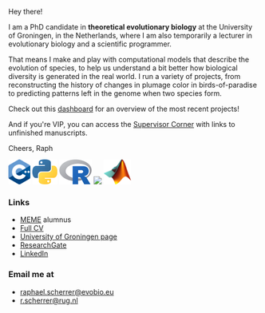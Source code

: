 Hey there! 

I am a PhD candidate in **theoretical evolutionary biology** at the University of Groningen, in the Netherlands, where I am also temporarily a lecturer in evolutionary biology and a scientific programmer. 

That means I make and play with computational models that describe the evolution of species, to help us understand a bit better how biological diversity is generated in the real world. I run a variety of projects, from reconstructing the history of changes in plumage color in birds-of-paradise to predicting patterns left in the genome when two species form. 

Check out this [dashboard](https://github.com/rscherrer/dashboard) for an overview of the most recent projects!

And if you're VIP, you can access the [Supervisor Corner](https://github.com/rscherrer/supervisor-corner) with links to unfinished manuscripts.

Cheers, Raph

[<img src="icons/cpp.png" height="50">](https://cplusplus.com) [<img src="icons/python.png" height="50">](https://www.python.org) [<img src="icons/r.png" height="50">](https://r-project.org) [<img height="50" src="https://cdn.simpleicons.org/wolframmathematica" />](https://www.wolfram.com/mathematica/) [<img src="icons/matlab.png" height="50">](https://www.mathworks.com/products/matlab.html)

### Links

* [MEME](https://evobio.eu) alumnus
* [Full CV](https://github.com/rscherrer/resume)
* [University of Groningen page](https://www.rug.nl/staff/r.scherrer/)
* [ResearchGate](https://www.researchgate.net/profile/Raphael-Scherrer)
* [LinkedIn](https://www.linkedin.com/in/rapha%C3%ABl-scherrer-5817a3bb/)

### Email me at  

* raphael.scherrer@evobio.eu  
* r.scherrer@rug.nl


